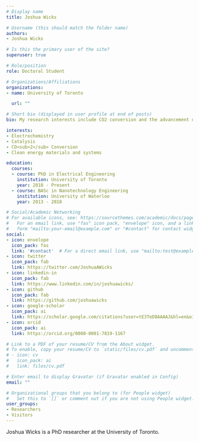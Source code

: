 ```yaml
---
# Display name
title: Joshua Wicks

# Username (this should match the folder name)
authors:
- Joshua Wicks

# Is this the primary user of the site?
superuser: true

# Role/position
role: Doctoral Student

# Organizations/Affiliations
organizations:
- name: University of Toronto

  url: ""

# Short bio (displayed in user profile at end of posts)
bio: My research interests include CO2 conversion and the advancement of clean energy materials and systems.

interests:
- Electrochemistry
- Catalysis
- CO<sub>2</sub> Conversion
- Clean energy materials and systems

education:
  courses:
  - course: PhD in Electrical Engineering 
    institution: University of Toronto
    year: 2018 - Present
  - course: BASc in Nanotechnology Engineering
    institution: University of Waterloo
    year: 2013 - 2018

# Social/Academic Networking
# For available icons, see: https://sourcethemes.com/academic/docs/page-builder/#icons
#   For an email link, use "fas" icon pack, "envelope" icon, and a link in the
#   form "mailto:your-email@example.com" or "#contact" for contact widget.
social:
- icon: envelope
  icon_pack: fas
  link: '#contact'  # For a direct email link, use "mailto:test@example.org".
- icon: twitter
  icon_pack: fab
  link: https://twitter.com/JoshuaAWicks
- icon: linkedin-in
  icon_pack: fab
  link: https://www.linkedin.com/in/joshuawicks/
- icon: github
  icon_pack: fab
  link: https://github.com/joshuawicks
- icon: google-scholar
  icon_pack: ai
  link: https://scholar.google.com/citations?user=tE3TeD8AAAAJ&hl=en&oi=ao
- icon: orcid
  icon_pack: ai
  link: https://orcid.org/0000-0001-7819-1167

# Link to a PDF of your resume/CV from the About widget.
# To enable, copy your resume/CV to `static/files/cv.pdf` and uncomment the lines below.
# - icon: cv
#   icon_pack: ai
#   link: files/cv.pdf

# Enter email to display Gravatar (if Gravatar enabled in Config)
email: ""

# Organizational groups that you belong to (for People widget)
#   Set this to `[]` or comment out if you are not using People widget.
user_groups:
- Researchers
- Visitors
---
```


Joshua Wicks is a PhD researcher at the University of Toronto.
